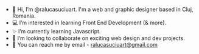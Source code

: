 - 🤍 Hi, I’m @ralucasuciuart. I'm a web and graphic designer based in Cluj, Romania.
- 💻 I’m interested in learning Front End Development (& more).
- ✨ I’m currently learning Javascript.
- 💞️ I’m looking to collaborate on exciting web design and dev projects.
- 💌 You can reach me by email - ralucasuciuart@gmail.com
